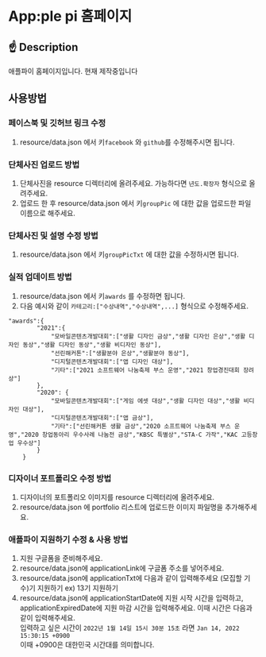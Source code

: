 # App:ple pi 홈페이지

## ☝ Description
애플파이 홈페이지입니다. 현재 제작중입니다

## 사용방법
### 페이스북 및 깃허브 링크 수정
1. resource/data.json 에서 키`facebook` 와 `github`를 수정해주시면 됩니다.
### 단체사진 업로드 방법
1. 단체사진을 resource 디렉터리에 올려주세요. 가능하다면 `년도.확장자` 형식으로 올려주세요.
2. 업로드 한 후 resource/data.json 에서 키`groupPic` 에 대한 값을 업로드한 파일 이름으로 해주세요.
### 단체사진 및 설명 수정 방법
1. resource/data.json 에서 키`groupPicTxt` 에 대한 값을 수정하시면 됩니다.
### 실적 업데이트 방법
1. resource/data.json 에서 키`awards` 를 수정하면 됩니다.
2. 다음 예시와 같이 `카테고리:["수상내역","수상내역",...]` 형식으로 수정해주세요.
```
"awards":{
        "2021":{ 
            "모바일콘텐츠개발대회":["생활 디자인 금상","생활 디자인 은상","생활 디자인 동상","생활 디자인 동상","생활 비디자인 동상"],
            "선린해커톤":["생활분야 은상","생활분야 동상"],
            "디지털콘텐츠개발대회":["앱 디자인 대상"],
            "기타":["2021 소프트웨어 나눔축제 부스 운영","2021 창업경진대회 장려상"]
        },
        "2020": {
            "모바일콘텐츠개발대회":["게임 에셋 대상","생활 디자인 대상","생활 비디자인 대상"],
            "디지털콘텐츠개발대회":["앱 금상"],
            "기타":["선린해커톤 생활 금상","2020 소프트웨어 나눔축제 부스 운영","2020 창업동아리 우수사례 나눔전 금상","KBSC 특별상","STA-C 가작","KAC 고등창업 우수상"]
        }
    }
```
### 디자이너 포트폴리오 수정 방법
1. 디자이너의 포트폴리오 이미지를 resource 디렉터리에 올려주세요.
2. resource/data.json 에 portfolio 리스트에 업로드한 이미지 파일명을 추가해주세요.
### 애플파이 지원하기 수정 & 사용 방법
1. 지원 구글폼을 준비해주세요.
2. resource/data.json에 applicationLink에 구글폼 주소를 넣어주세요.
3. resource/data.json에 applicationTxt에 다음과 같이 입력해주세요 (모집할 기수)기 지원하기 ex) 13기 지원하기
4. resource/data.json에 applicationStartDate에 지원 시작 시간을 입력하고, applicationExpiredDate에 지원 마감 시간을 입력해주세요. 이때 시간은 다음과 같이 입력해주세요.<br>
입력하고 싶은 시간이 `2022년 1월 14일 15시 30분 15초` 라면 `Jan 14, 2022 15:30:15 +0900` <br>
이때 +0900은 대한민국 시간대를 의미합니다.

